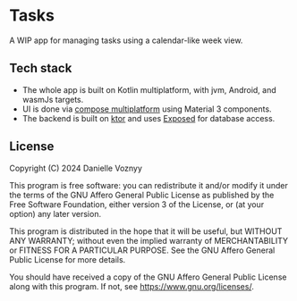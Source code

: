 # Tasks

A WIP app for managing tasks using a calendar-like week view.

## Tech stack

- The whole app is built on Kotlin multiplatform, with jvm, Android, and wasmJs targets.
- UI is done via [compose multiplatform](https://github.com/JetBrains/compose-multiplatform/) using Material 3
  components.
- The backend is built on [ktor](https://ktor.io/) and uses [Exposed](https://github.com/JetBrains/Exposed) for database
  access.

## License

Copyright (C) 2024 Danielle Voznyy

This program is free software: you can redistribute it and/or modify
it under the terms of the GNU Affero General Public License as published by
the Free Software Foundation, either version 3 of the License, or
(at your option) any later version.

This program is distributed in the hope that it will be useful,
but WITHOUT ANY WARRANTY; without even the implied warranty of
MERCHANTABILITY or FITNESS FOR A PARTICULAR PURPOSE. See the
GNU Affero General Public License for more details.

You should have received a copy of the GNU Affero General Public License
along with this program. If not, see <https://www.gnu.org/licenses/>.
